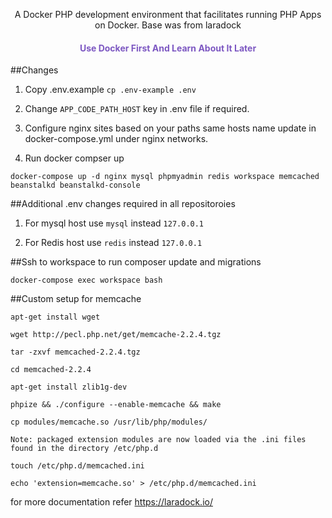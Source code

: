 <p align="center">A Docker PHP development environment that facilitates running PHP Apps on Docker. Base was from laradock</p>


<h4 align="center" style="color:#7d58c2">Use Docker First And Learn About It Later</h4>
##Changes

1. Copy .env.example 
```cp .env-example .env```

2. Change `APP_CODE_PATH_HOST` key in .env file if required.

3. Configure nginx sites based on your paths same hosts name update in docker-compose.yml under nginx networks. 

4. Run docker compser up

```
docker-compose up -d nginx mysql phpmyadmin redis workspace memcached beanstalkd beanstalkd-console
```

##Additional .env changes required in all repositoroies

1. For mysql host use `mysql` instead `127.0.0.1`

2. For Redis host use `redis` instead `127.0.0.1`



##Ssh to workspace to run composer update and migrations

```docker-compose exec workspace bash```


##Custom setup for memcache
```code
apt-get install wget

wget http://pecl.php.net/get/memcache-2.2.4.tgz

tar -zxvf memcached-2.2.4.tgz

cd memcached-2.2.4

apt-get install zlib1g-dev

phpize && ./configure --enable-memcache && make

cp modules/memcache.so /usr/lib/php/modules/

Note: packaged extension modules are now loaded via the .ini files
found in the directory /etc/php.d

touch /etc/php.d/memcached.ini

echo 'extension=memcache.so' > /etc/php.d/memcached.ini
```

for more documentation refer https://laradock.io/
